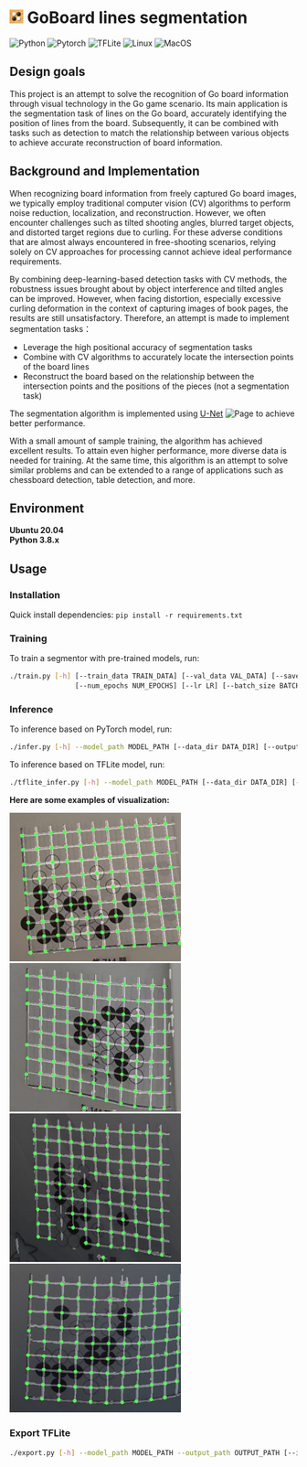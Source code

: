# <img src="./board.png" width="24" /> GoBoard lines segmentation
![Python](https://img.shields.io/badge/-Python-blue?style=flat-square&logo=python&logoColor=white)
![Pytorch](https://img.shields.io/badge/-Pytorch-orange?style=flat-square&logo=Pytorch&logoColor=white)
![TFLite](https://img.shields.io/badge/-TFLite-yellow?style=flat-square&logo=tensorflow&logoColor=white)
![Linux](https://img.shields.io/badge/-Linux-orange?style=flat-square&logo=linux&logoColor=white)
![MacOS](https://img.shields.io/badge/-MacOS-black?style=flat-square&logo=apple&logoColor=white)

## Design goals

This project is an attempt to solve the recognition of Go board information through visual technology in the Go game scenario. Its main application is the segmentation task of lines on the Go board, accurately identifying the position of lines from the board. Subsequently, it can be combined with tasks such as detection to match the relationship between various objects to achieve accurate reconstruction of board information.

## Background and Implementation

When recognizing board information from freely captured Go board images, we typically employ traditional computer vision (CV) algorithms to perform noise reduction, localization, and reconstruction. However, we often encounter challenges such as tilted shooting angles, blurred target objects, and distorted target regions due to curling. For these adverse conditions that are almost always encountered in free-shooting scenarios, relying solely on CV approaches for processing cannot achieve ideal performance requirements.

By combining deep-learning-based detection tasks with CV methods, the robustness issues brought about by object interference and tilted angles can be improved. However, when facing distortion, especially excessive curling deformation in the context of capturing images of book pages, the results are still unsatisfactory. Therefore, an attempt is made to implement segmentation tasks：

- Leverage the high positional accuracy of segmentation tasks
- Combine with CV algorithms to accurately locate the intersection points of the board lines
- Reconstruct the board based on the relationship between the intersection points and the positions of the pieces (not a segmentation task)

The segmentation algorithm is implemented using [U-Net](https://arxiv.org/abs/1505.04597) ![Page](https://img.shields.io/badge/Page-arXiv:1505.04597-B3181B?style=flat-square&logo=arXiv&link=https%3A%2F%2Farxiv.org%2Fabs%2F1505.04597) to achieve better performance.

With a small amount of sample training, the algorithm has achieved excellent results. To attain even higher performance, more diverse data is needed for training. At the same time, this algorithm is an attempt to solve similar problems and can be extended to a range of applications such as chessboard detection, table detection, and more.

## Environment
**Ubuntu 20.04**  
**Python 3.8.x**  

## Usage
### Installation 
Quick install dependencies: 
```pip install -r requirements.txt```

### Training
To train a segmentor with pre-trained models, run:
```bash
./train.py [-h] [--train_data TRAIN_DATA] [--val_data VAL_DATA] [--save_path SAVE_PATH] [--pretrained_path PRETRAINED_PATH]
                [--num_epochs NUM_EPOCHS] [--lr LR] [--batch_size BATCH_SIZE] [--imgsz IMGSZ]
```

### Inference  
To inference based on PyTorch model, run:
```bash
./infer.py [-h] --model_path MODEL_PATH [--data_dir DATA_DIR] [--output_dir OUTPUT_DIR] [--imgsz IMGSZ]
```

To inference based on TFLite model, run:
```bash
./tflite_infer.py [-h] --model_path MODEL_PATH [--data_dir DATA_DIR] [--output_dir OUTPUT_DIR] [--imgsz IMGSZ]
```

**Here are some examples of visualization:** 
<p align="left">
    <img src="./images/outputs/intersections_IMG_0661.JPG" width="300" height="260" />
    <img src="./images/outputs/intersections_IMG_0789.JPG" width="300" height="260" />
    <img src="./images/outputs/intersections_IMG_0676.JPG" width="300" height="260" />
    <img src="./images/outputs/intersections_IMG_0684.JPG" width="300" height="260" />
</p>

### Export TFLite
```bash
./export.py [-h] --model_path MODEL_PATH --output_path OUTPUT_PATH [--imgsz IMGSZ]
```